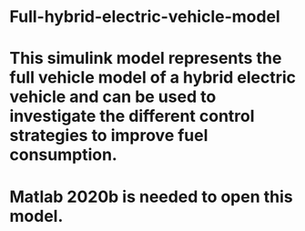 # Full-hybrid-electric-vehicle-model
# This simulink model represents the full vehicle model of a hybrid electric vehicle and can be used to investigate the different control strategies to improve fuel consumption.
# Matlab 2020b is needed to open this model.

